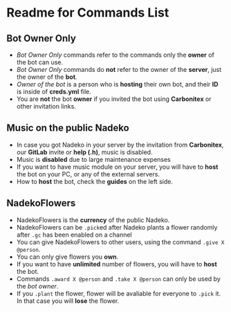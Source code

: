 # Readme for Commands List

## Bot Owner Only

- *Bot Owner Only* commands refer to the commands only the **owner** of the bot can use.
- *Bot Owner Only* commands do **not** refer to the owner of the **server**, just the owner of the **bot**.
- *Owner of the bot* is a person who is **hosting** their own bot, and their **ID** is inside of **creds.yml** file.
- You are **not** the bot **owner** if you invited the bot using **Carbonitex** or other invitation links.

## Music on the public Nadeko

- In case you got Nadeko in your server by the invitation from **Carbonitex**, our **GitLab** invite or **help (.h)**, music is disabled.
- Music is **disabled** due to large maintenance expenses
- If you want to have music module on your server, you will have to **host** the bot on your PC, or any of the external servers.
- How to **host** the bot, check the **guides** on the left side.

## NadekoFlowers

- NadekoFlowers is the **currency** of the public Nadeko.
- NadekoFlowers can be `.pick`ed after Nadeko plants a flower randomly after `.gc` has been enabled on a channel
- You can give NadekoFlowers to other users, using the command `.give X @person`.
- You can only give flowers you **own**.
- If you want to have **unlimited** number of flowers, you will have to **host** the bot.
- Commands `.award X @person` and `.take X @person` can only be used by the *bot owner*.
- If you `.plant` the flower, flower will be avaliable for everyone to `.pick` it. In that case you will **lose** the flower.

